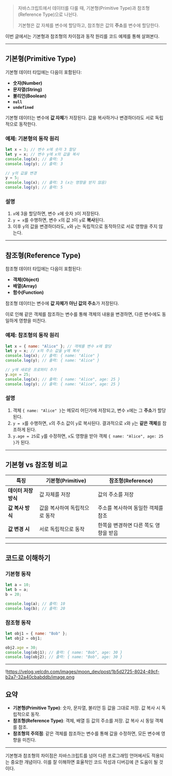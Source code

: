 > 자바스크립트에서 데이터를 다룰 때, 기본형(Primitive Type)과 참조형(Reference Type)으로 나뉜다.
>
> 기본형은 값 자체를 변수에 할당하고, 참조형은 값의 **주소**를 변수에 할당한다.

이번 글에서는 기본형과 참조형의 차이점과 동작 원리를 코드 예제를 통해 살펴본다.

---

## 기본형(Primitive Type)

기본형 데이터 타입에는 다음이 포함된다:

- **숫자(Number)**
- **문자열(String)**
- **불리언(Boolean)**
- **`null`**
- **`undefined`**

기본형 데이터는 변수에 **값 자체**가 저장된다. 값을 복사하거나 변경하더라도 서로 독립적으로 동작한다.

### 예제: 기본형의 동작 원리

```jsx
let x = 3; // 변수 x에 숫자 3 할당
let y = x; // 변수 y에 x의 값을 복사
console.log(x); // 출력: 3
console.log(y); // 출력: 3

// y의 값을 변경
y = 5;
console.log(x); // 출력: 3 (x는 영향을 받지 않음)
console.log(y); // 출력: 5
```

### 설명

1. `x`에 3을 할당하면, 변수 `x`에 숫자 `3`이 저장된다.
2. `y = x`를 수행하면, 변수 `x`의 값 `3`이 `y`로 **복사**된다.
3. 이후 `y`의 값을 변경하더라도, `x`와 `y`는 독립적으로 동작하므로 서로 영향을 주지 않는다.

---

## 참조형(Reference Type)

참조형 데이터 타입에는 다음이 포함된다:

- **객체(Object)**
- **배열(Array)**
- **함수(Function)**

참조형 데이터는 변수에 **값 자체가 아닌 값의 주소**가 저장된다.

이로 인해 같은 객체를 참조하는 변수를 통해 객체의 내용을 변경하면, 다른 변수에도 동일하게 영향을 미친다.

### 예제: 참조형의 동작 원리

```jsx
let x = { name: "Alice" }; // 객체를 변수 x에 할당
let y = x; // x의 주소 값을 y에 복사
console.log(x); // 출력: { name: "Alice" }
console.log(y); // 출력: { name: "Alice" }

// y에 새로운 프로퍼티 추가
y.age = 25;
console.log(x); // 출력: { name: "Alice", age: 25 }
console.log(y); // 출력: { name: "Alice", age: 25 }
```

### 설명

1. 객체 `{ name: "Alice" }`는 메모리 어딘가에 저장되고, 변수 `x`에는 그 **주소**가 할당된다.
2. `y = x`를 수행하면, `x`의 주소 값이 `y`로 복사된다. 결과적으로 `x`와 `y`는 **같은 객체**를 참조하게 된다.
3. `y.age = 25`로 `y`를 수정하면, `x`도 영향을 받아 객체 `{ name: "Alice", age: 25 }`가 된다.

---

## 기본형 vs 참조형 비교

| 특징                 | 기본형(Primitive)             | 참조형(Reference)                     |
| -------------------- | ----------------------------- | ------------------------------------- |
| **데이터 저장 방식** | 값 자체를 저장                | 값의 주소를 저장                      |
| **값 복사 방식**     | 값을 복사하여 독립적으로 동작 | 주소를 복사하여 동일한 객체를 참조    |
| **값 변경 시**       | 서로 독립적으로 동작          | 한쪽을 변경하면 다른 쪽도 영향을 받음 |

---

## 코드로 이해하기

### 기본형 동작

```jsx
let a = 10;
let b = a;
b = 20;

console.log(a); // 출력: 10
console.log(b); // 출력: 20
```

### 참조형 동작

```jsx
let obj1 = { name: "Bob" };
let obj2 = obj1;

obj2.age = 30;
console.log(obj1); // 출력: { name: "Bob", age: 30 }
console.log(obj2); // 출력: { name: "Bob", age: 30 }
```

---

!https://velog.velcdn.com/images/moon_dev/post/1b5d2725-8024-49cf-b2a7-32a40cbabddb/image.png

## 요약

- **기본형(Primitive Type)**: 숫자, 문자열, 불리언 등 값을 그대로 저장. 값 복사 시 독립적으로 동작.
- **참조형(Reference Type)**: 객체, 배열 등 값의 주소를 저장. 값 복사 시 동일 객체를 참조.
- **참조형의 주의점**: 같은 객체를 참조하는 변수를 통해 값을 수정하면, 모든 변수에 영향을 미친다.

---

기본형과 참조형의 차이점은 자바스크립트를 넘어 다른 프로그래밍 언어에서도 적용되는 중요한 개념이다. 이를 잘 이해하면 효율적인 코드 작성과 디버깅에 큰 도움이 될 것이다.
